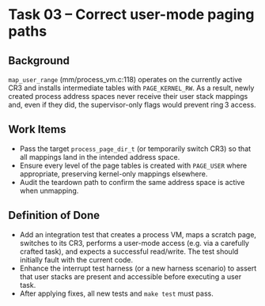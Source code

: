 # Task 03 – Correct user-mode paging paths

## Background
`map_user_range` (mm/process_vm.c:118) operates on the currently active CR3 and installs intermediate tables with `PAGE_KERNEL_RW`. As a result, newly created process address spaces never receive their user stack mappings and, even if they did, the supervisor-only flags would prevent ring 3 access.

## Work Items
- Pass the target `process_page_dir_t` (or temporarily switch CR3) so that all mappings land in the intended address space.
- Ensure every level of the page tables is created with `PAGE_USER` where appropriate, preserving kernel-only mappings elsewhere.
- Audit the teardown path to confirm the same address space is active when unmapping.

## Definition of Done
- Add an integration test that creates a process VM, maps a scratch page, switches to its CR3, performs a user-mode access (e.g. via a carefully crafted task), and expects a successful read/write. The test should initially fault with the current code.
- Enhance the interrupt test harness (or a new harness scenario) to assert that user stacks are present and accessible before executing a user task.
- After applying fixes, all new tests and `make test` must pass.
